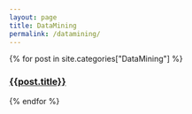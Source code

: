 ```yaml
---
layout: page
title: DataMining
permalink: /datamining/
---
```


<div>
  {% for post in site.categories["DataMining"] %}
  <article class="archive-item">
    <h3><a href="{{ site.baseurl }}{{ post.url }}">{{post.title}}</a></h3>
  </article>
  {% endfor %}
</div>